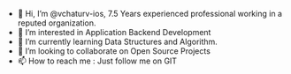 - 👋 Hi, I’m @vchaturv-ios, 7.5 Years experienced professional working in a reputed organization.
- 👀 I’m interested in Application Backend Development
- 🌱 I’m currently learning Data Structures and Algorithm.
- 💞️ I’m looking to collaborate on Open Source Projects
- 📫 How to reach me : Just follow me on GIT

<!---
vchaturv-ios/vchaturv-ios is a ✨ special ✨ repository because its `README.md` (this file) appears on your GitHub profile.
You can click the Preview link to take a look at your changes.
--->
